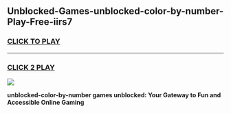 
## Unblocked-Games-unblocked-color-by-number-Play-Free-iirs7
<h3>
<a href="https://premium76.site?title=unblocked-color-by-number&ref=21A">CLICK TO PLAY</a></h3>
<hr>

<h3>
<a href="https://premium76.site?title=unblocked-color-by-number&ref=21A">CLICK 2 PLAY</a>
  
</h3>

<a href="https://premium76.site?title=unblocked-color-by-number&ref=21A"><img src="https://clearcache.store/games.png"></a>


**unblocked-color-by-number games unblocked: Your Gateway to Fun and Accessible Online Gaming**

